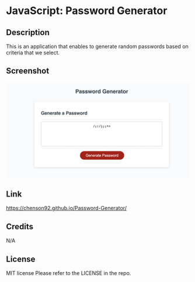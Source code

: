 # JavaScript: Password Generator

## Description

This is an application that enables to generate random passwords based on criteria that we select.  


## Screenshot


![The Password Generator application displays a red button to "Generate Password".](./Assets/Screenshot.png)

## Link
https://chenson92.github.io/Password-Generator/
## Credits

N/A

## License

MIT license 
Please refer to the LICENSE in the repo.

